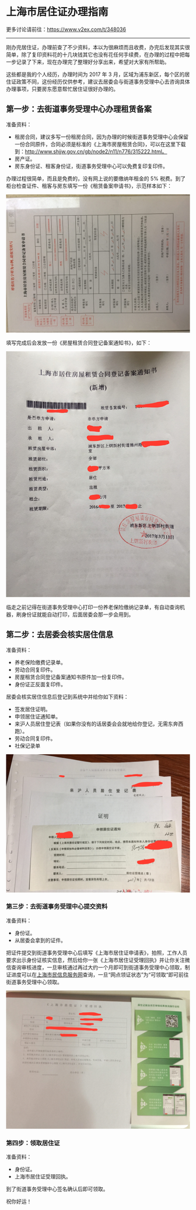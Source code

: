 # 上海市居住证办理指南

更多讨论请前往：https://www.v2ex.com/t/348036

---

刚办完居住证，办理前查了不少资料，本以为很麻烦而且收费，办完后发现其实很简单，除了复印资料花的十几块钱其它也没有花任何手续费，在办理的过程中把每一步记录了下来，现在办理完了整理好分享出来，希望对大家有所帮助。

这些都是我的个人经历，办理时间为 2017 年 3 月，区域为浦东新区，每个区的居住证政策不同，这份经历仅供参考，建议去居委会与街道事务受理中心去咨询具体办理事项，只要房东愿意帮忙居住证很好办理的。

## 第一步：去街道事务受理中心办理租赁备案

准备资料：

- 租房合同，建议多写一份租房合同，因为办理的时候街道事务受理中心会保留一份合同原件，合同必须是标准的《上海市房屋租赁合同》，可以在这里下载到：http://www.shjjw.gov.cn/gb/node2/n11/n776/315222.html。
- 房产证。
- 房东身份证、租客身份证，街道事务受理中心可以免费复印复印件。

办理过程很简单，而且是免费的，没有网上说的要缴纳年租金的 5% 税费。到了柜台检查证件、租客与房东填写一份《租赁备案申请书》，示范样本如下：

![img](./getting-a-shanghai-residence-permit/IMG_2096.JPG)

填写完成后会发放一份《房屋租赁合同登记备案通知书》，如下：

![img](./getting-a-shanghai-residence-permit/IMG_2097.JPG)

临走之前记得在街道事务受理中心打印一份养老保险缴纳记录单，有自动查询机器，刷身份证就能自动打印，后面居委会那一步会用到。

## 第二步：去居委会核实居住信息

准备资料：

- 养老保险缴费记录单。
- 劳动合同复印件。
- 房屋租赁合同登记备案通知书原件加一份复印件。
- 身份证正反面复印件。

居委会核实居住信息后登记到系统中并给你如下资料：

- 签发居住证明。
- 申领居住证通知单。
- 来沪人员居住登记表（如果你没有的话居委会会就地给你登记，无需东奔西跑）。
- 劳动合同复印件。
- 社保记录单

![img](./getting-a-shanghai-residence-permit/IMG_2112.JPG)

### 第三步：去街道事务受理中心提交资料

准备资料：

- 身份证。
- 从居委会拿到的证件。

把证件提交到街道事务受理中心后填写《上海市居住证申请表》，拍照，工作人员要求出示身份证核实信息，然后给你一张《上海市居住证受理回执》并让你关注微信查询审核进度，一旦审核通过再过大约一个月即可到街道事务受理中心领取，制证进度可以在[上海市民信息服务网](http://www.962222.net)查询，一旦“网点领证状态”为“可领取“即可前往街道事务受理中心领取。

![img](./getting-a-shanghai-residence-permit/IMG_2114.JPG)

### 第四步：领取居住证

准备资料：

- 身份证。
- 上海市居住证受理回执。


到了街道事务受理中心签名确认后即可领取。

祝你好运！
